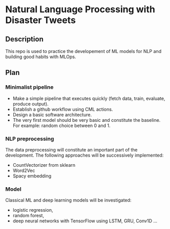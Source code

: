 # Natural Language Processing with Disaster Tweets

## Description

This repo is used to practice the developement of ML models for NLP and building good habits with MLOps.

## Plan

### Minimalist pipeline

- Make a simple pipeline that executes quickly (fetch data, train, evaluate, produce output).
- Establish a github workflow using CML actions.
- Design a basic software architecture.
- The very first model should be very basic and constitute the baseline. For example: random choice between 0 and 1.

### NLP preprocessing

The data preprocessing will constitute an important part of the development. The following approaches will be successively implemented:

- CountVectorizer from sklearn
- Word2Vec
- Spacy embedding

### Model

Classical ML and deep learning models will be investigated:

- logistic regression,
- random forest,
- deep neural networks with TensorFlow using LSTM, GRU, Conv1D ...
